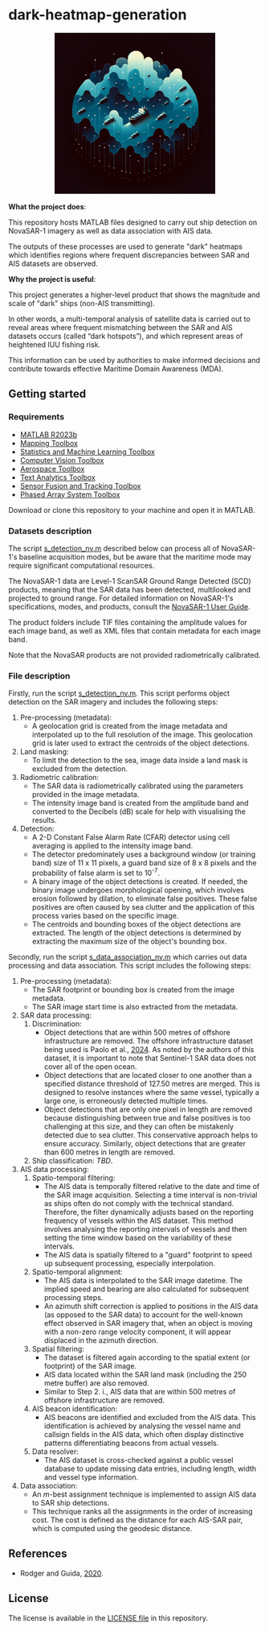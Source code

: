 # dark-heatmap-generation

<div align="center">
    <img src="/assets/images/summary_figure.webp" height="320" alt="Summary figure">
</div>

**What the project does**:

This repository hosts MATLAB files designed to carry out ship detection on NovaSAR-1 imagery as well as data association with AIS data.

The outputs of these processes are used to generate "dark" heatmaps which identifies regions where frequent discrepancies between SAR and AIS datasets are observed.

<!-- _Note that this repository covers exclusively the X and does not cover the Y_. -->

**Why the project is useful**:

This project generates a higher-level product that shows the magnitude and scale of "dark" ships (non-AIS transmitting).

In other words, a multi-temporal analysis of satellite data is carried out to reveal areas where frequent mismatching between the SAR and AIS datasets occurs (called “dark hotspots”), and which represent areas of heightened IUU fishing risk.

This information can be used by authorities to make informed decisions and contribute towards effective Maritime Domain Awareness (MDA).

## Getting started

### Requirements

- [MATLAB R2023b](https://uk.mathworks.com/help/matlab/release-notes.html)
- [Mapping Toolbox](https://uk.mathworks.com/help/map/release-notes.html) <!-- To visualise the results, the following toolbox is recommended: -->
- [Statistics and Machine Learning Toolbox](https://uk.mathworks.com/help/stats/release-notes.html)
- [Computer Vision Toolbox](https://uk.mathworks.com/help/vision/release-notes.html)
- [Aerospace Toolbox](https://uk.mathworks.com/help/aerotbx/release-notes.html)
- [Text Analytics Toolbox](https://uk.mathworks.com/help/textanalytics/release-notes.html)
- [Sensor Fusion and Tracking Toolbox](https://uk.mathworks.com/help/fusion/release-notes.html)
- [Phased Array System Toolbox](https://uk.mathworks.com/help/phased/release-notes.html)

Download or clone this repository to your machine and open it in MATLAB.

### Datasets description

The script [s_detection_nv.m](s_detection_nv.m) described below can process all of NovaSAR-1's baseline acquisition modes, but be aware that the maritime mode may require significant computational resources.

The NovaSAR-1 data are Level-1 ScanSAR Ground Range Detected (SCD) products, meaning that the SAR data has been detected, multilooked and projected to ground range. For detailed information on NovaSAR-1's specifications, modes, and products, consult the [NovaSAR-1 User Guide](https://research.csiro.au/cceo/novasar/novasar-introduction/novasar-1-user-guide/).

The product folders include TIF files containing the amplitude values for each image band, as well as XML files that contain metadata for each image band.

Note that the NovaSAR products are not provided radiometrically calibrated.

<!-- Note that SNAP generates Sigma0 virtual bands after importing NovaSAR products when using the NovaSAR Product Reader plugin. -->

<!-- We have a MATLAB script available for NovaSAR radiometric calibration. -->

<!-- AIS data. Some level of pre-processing is done by the data provider. For example, Spire do... -->

### File description

<!-- NovaSAR-1 file structure. -->

Firstly, run the script [s_detection_nv.m](s_detection_nv.m). This script performs object detection on the SAR imagery and includes the following steps:

1. Pre-processing (metadata):
	- A geolocation grid is created from the image metadata and interpolated up to the full resolution of the image. This geolocation grid is later used to extract the centroids of the object detections.
2. Land masking:
	- To limit the detection to the sea, image data inside a land mask is excluded from the detection.
3. Radiometric calibration:
	- The SAR data is radiometrically calibrated using the parameters provided in the image metadata.
	- The intensity image band is created from the amplitude band and converted to the Decibels (dB) scale for help with visualising the results.
4. Detection:
	- A 2-D Constant False Alarm Rate (CFAR) detector using cell averaging is applied to the intensity image band.
	- The detector predominately uses a background window (or training band) size of 11 x 11 pixels, a guard band size of 8 x 8 pixels and the probability of false alarm is set to 10<sup>-7</sup>.
	- A binary image of the object detections is created. If needed, the binary image undergoes morphological opening, which involves erosion followed by dilation, to eliminate false positives. These false positives are often caused by sea clutter and the application of this process varies based on the specific image. <!-- , typically appearing as single-pixel anomalies, -->
	- The centroids and bounding boxes of the object detections are extracted. The length of the object detections is determined by extracting the maximum size of the object's bounding box. <!-- Note that this method has significant errors attached to it. As such, the length is only used for ... -->

Secondly, run the script [s_data_association_nv.m](s_data_association_nv.m) which carries out data processing and data association. This script includes the following steps:

1. Pre-processing (metadata):
	- The SAR footprint or bounding box is created from the image metadata.
	- The SAR image start time is also extracted from the metadata.
2. SAR data processing:
	1. Discrimination:
		- Object detections that are within 500 metres of offshore infrastructure are removed. The offshore infrastructure dataset being used is Paolo et al., [2024](https://globalfishingwatch.org/data-download/datasets/public-paper-industrial-activity-2024). As noted by the authors of this dataset, it is important to note that Sentinel-1 SAR data does not cover all of the open ocean.
		- Object detections that are located closer to one another than a specified distance threshold of 127.50 metres are merged. This is designed to resolve instances where the same vessel, typically a large one, is erroneously detected multiple times.
		- Object detections that are only one pixel in length are removed because distinguishing between true and false positives is too challenging at this size, and they can often be mistakenly detected due to sea clutter. This conservative approach helps to ensure accuracy. Similarly, object detections that are greater than 600 metres in length are removed.
	2. Ship classification: _TBD_.
3. AIS data processing:
	1. Spatio-temporal filtering:
		- The AIS data is temporally filtered relative to the date and time of the SAR image acquisition. Selecting a time interval is non-trivial as ships often do not comply with the technical standard. Therefore, the filter dynamically adjusts based on the reporting frequency of vessels within the AIS dataset.	This method involves analysing the reporting intervals of vessels and then setting the time window based on the variability of these intervals. <!-- in the vicinity of the SAR object detections -->
		- The AIS data is spatially filtered to a "guard" footprint to speed up subsequent processing, especially interpolation.
	2. Spatio-temporal alignment:
		- The AIS data is interpolated to the SAR image datetime. The implied speed and bearing are also calculated for subsequent processing steps.
		- An azimuth shift correction is applied to positions in the AIS data (as opposed to the SAR data) to account for the well-known effect observed in SAR imagery that, when an object is moving with a non-zero range velocity component, it will appear displaced in the azimuth direction.
	3. Spatial filtering:
		- The dataset is filtered again according to the spatial extent (or footprint) of the SAR image.
		- AIS data located within the SAR land mask (including the 250 metre buffer) are also removed.
		- Similar to Step 2. i., AIS data that are within 500 metres of offshore infrastructure are removed.
	4. AIS beacon identification:
		- AIS beacons are identified and excluded from the AIS data. This identification is achieved by analysing the vessel name and callsign fields in the AIS data, which often display distinctive patterns differentiating beacons from actual vessels.
	5. Data resolver:
		- The AIS dataset is cross-checked against a public vessel database to update missing data entries, including length, width and vessel type information.
4. Data association:
	- An _m_-best assignment technique is implemented to assign AIS data to SAR ship detections.
	- This technique ranks all the assignments in the order of increasing cost. The cost is defined as the distance for each AIS-SAR pair, which is computed using the geodesic distance.

<!-- ## Qualitative results -->

<!-- ## Limitations

Known limitations include:

-->

<!-- ## Next steps

Next steps include...

- For detection, it is probably more efficient to implement block processing on the SAR imagery.
- Rather than prioritising one polarisation, process all polarisation bands and merge the detection results.
- It would be worthwhile to validate the detection on an open dataset and retrieve performance metrics.
- Attempt to replicate SNAP's implementation of its fast geolocation grid interpolation method.
- Attempt to standardise the data fieldnames to facilitate data ingestion from different data providers.

-->

## References

- Rodger and Guida, [2020](https://www.mdpi.com/2072-4292/13/1/104).

## License

The license is available in the [LICENSE file](LICENSE.txt) in this repository.
